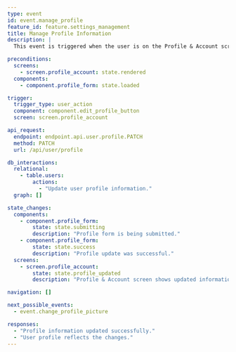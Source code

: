 ```yaml
---
type: event
id: event.manage_profile
feature_id: feature.settings_management
title: Manage Profile Information
description: |
  This event is triggered when the user is on the Profile & Account screen and makes changes to their profile information, such as name, email, or other personal details.

preconditions:
  screens:
    - screen.profile_account: state.rendered
  components:
    - component.profile_form: state.loaded

trigger:
  trigger_type: user_action
  component: component.edit_profile_button
  screen: screen.profile_account

api_request:
  endpoint: endpoint.api.user.profile.PATCH
  method: PATCH
  url: /api/user/profile

db_interactions:
  relational:
    - table.users:
        actions:
          - "Update user profile information."
  graph: []

state_changes:
  components:
    - component.profile_form:
        state: state.submitting
        description: "Profile form is being submitted."
    - component.profile_form:
        state: state.success
        description: "Profile update was successful."
  screens:
    - screen.profile_account:
        state: state.profile_updated
        description: "Profile & Account screen shows updated information."

navigation: []

next_possible_events:
  - event.change_profile_picture

responses:
  - "Profile information updated successfully."
  - "User profile reflects the changes."
---
```

